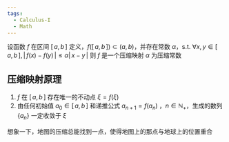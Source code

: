```yaml
---
tags:
  - Calculus-I
  - Math
---
```

设函数 $f$ 在区间 $[\,a,b\,]$ 定义，$f([\,a,b\,])\subset(a,b)$，并存在常数 $\alpha$，s.t. $\forall x,y\in[\,a,b\,],|\,f(x)-f(y)\,|\le\alpha|\,x-y\,|$
则 $f$ 是一个压缩映射
$\alpha$ 为压缩常数

## 压缩映射原理
1. $f$ 在 $[\,a,b\,]$ 存在唯一的不动点 $\xi=f(\xi)$
2. 由任何初始值 $a_{0}\in[\,a,b\,]$ 和递推公式 $a_{n+1}=f(a_{n})$ ，$n\in \mathbb N_+$，生成的数列 $\{a_n\}$ 一定收敛于 $\xi$


想象一下，地图的压缩总能找到一点，使得地图上的那点与地球上的位置重合